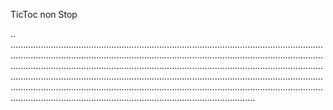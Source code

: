 TicToc non Stop

..
.............................................................................................................................................................................................................................................................................................................................................................................................................................................................................................................................................................................................................................................................................................................................................